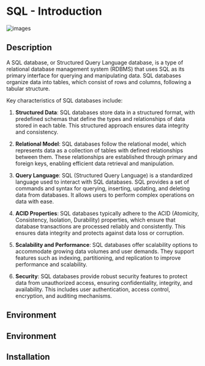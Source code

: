 # SQL - Introduction

![images](https://github.com/ayoub22222222/alx-higher_level_programming/assets/79339502/46a03f5b-73cb-481f-a16e-02886a177780)

## Description
A SQL database, or Structured Query Language database, is a type of relational database management system (RDBMS) that uses SQL as its primary interface for querying and manipulating data. SQL databases organize data into tables, which consist of rows and columns, following a tabular structure.

Key characteristics of SQL databases include:

1. **Structured Data**: SQL databases store data in a structured format, with predefined schemas that define the types and relationships of data stored in each table. This structured approach ensures data integrity and consistency.

2. **Relational Model**: SQL databases follow the relational model, which represents data as a collection of tables with defined relationships between them. These relationships are established through primary and foreign keys, enabling efficient data retrieval and manipulation.

3. **Query Language**: SQL (Structured Query Language) is a standardized language used to interact with SQL databases. SQL provides a set of commands and syntax for querying, inserting, updating, and deleting data from databases. It allows users to perform complex operations on data with ease.

4. **ACID Properties**: SQL databases typically adhere to the ACID (Atomicity, Consistency, Isolation, Durability) properties, which ensure that database transactions are processed reliably and consistently. This ensures data integrity and protects against data loss or corruption.

5. **Scalability and Performance**: SQL databases offer scalability options to accommodate growing data volumes and user demands. They support features such as indexing, partitioning, and replication to improve performance and scalability.

6. **Security**: SQL databases provide robust security features to protect data from unauthorized access, ensuring confidentiality, integrity, and availability. This includes user authentication, access control, encryption, and auditing mechanisms.

## Environment

## Environment

## Installation

